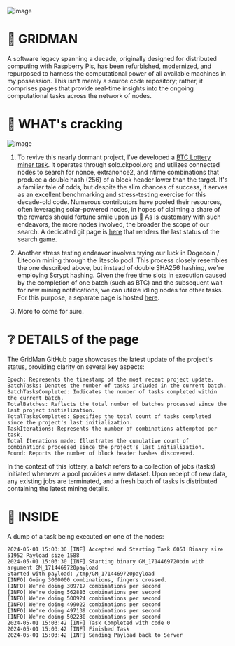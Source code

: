 ![image](https://github.com/invpe/GridMan/assets/106522950/bd484188-a689-497f-a41e-dc4d40117e4a)

# 🤖 GRIDMAN 

A software legacy spanning a decade, originally designed for distributed computing with Raspberry Pis, has been refurbished, modernized, and repurposed to harness the computational power of all available machines in my possession. This isn't merely a source code repository; rather, it comprises pages that provide real-time insights into the ongoing computational tasks across the network of nodes.


# 🧙 WHAT's cracking

![image](https://github.com/invpe/GridMan/assets/106522950/f6591289-87e0-46f1-94cd-b368fa29a59e)

1. To revive this nearly dormant project, I've developed a [BTC Lottery miner task](https://github.com/invpe/GridMan/blob/main/Tasks/btc.cpp). It operates through solo.ckpool.org and utilizes connected nodes to search for nonce, extranonce2, and ntime combinations that produce a double hash (256) of a block header lower than the target. It's a familiar tale of odds, but despite the slim chances of success, it serves as an excellent benchmarking and stress-testing exercise for this decade-old code. Numerous contributors have pooled their resources, often leveraging solar-powered nodes, in hopes of claiming a share of the rewards should fortune smile upon us 🤞 As is customary with such endeavors, the more nodes involved, the broader the scope of our search. A dedicated git page is [here](https://invpe.github.io/GridMan/p_lotto.html) that renders the last status of the search game.

2. Another stress testing endeavor involves trying our luck in Dogecoin / Litecoin mining through the litesolo pool. This process closely resembles the one described above, but instead of double SHA256 hashing, we're employing Scrypt hashing. Given the free time slots in execution caused by the completion of one batch (such as BTC) and the subsequent wait for new mining notifications, we can utilize idling nodes for other tasks. For this purpose, a separate page is hosted [here](https://invpe.github.io/GridMan/p_dgltc.html).

3. More to come for sure.

# ❔ DETAILS of the page

The GridMan GitHub page showcases the latest update of the project's status, providing clarity on several key aspects:

    Epoch: Represents the timestamp of the most recent project update.
    BatchTasks: Denotes the number of tasks included in the current batch.
    BatchTasksCompleted: Indicates the number of tasks completed within the current batch.
    TotalBatches: Reflects the total number of batches processed since the last project initialization.
    TotalTasksCompleted: Specifies the total count of tasks completed since the project's last initialization.
    TaskIterations: Represents the number of combinations attempted per task.
    Total Iterations made: Illustrates the cumulative count of combinations processed since the project's last initialization.
    Found: Reports the number of block header hashes discovered.

In the context of this lottery, a batch refers to a collection of jobs (tasks) initiated whenever a pool provides a new dataset. Upon receipt of new data, any existing jobs are terminated, and a fresh batch of tasks is distributed containing the latest mining details.

# 📜 INSIDE

A dump of a task being executed on one of the nodes:

```
2024-05-01 15:03:30 [INF] Accepted and Starting Task 6051 Binary size 51952 Payload size 1588
2024-05-01 15:03:30 [INF] Starting binary GM_1714469720bin with argument GM_1714469720payload
Started with payload: /tmp/GM_1714469720payload
[INFO] Going 3000000 combinations, fingers crossed.
[INFO] We're doing 309717 combinations per second
[INFO] We're doing 562883 combinations per second
[INFO] We're doing 500924 combinations per second
[INFO] We're doing 499022 combinations per second
[INFO] We're doing 497139 combinations per second
[INFO] We're doing 502230 combinations per second
2024-05-01 15:03:42 [INF] Task Completed with code 0
2024-05-01 15:03:42 [INF] Finished Task
2024-05-01 15:03:42 [INF] Sending Payload back to Server
```

